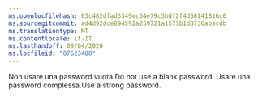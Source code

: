 ```yaml
---
ms.openlocfilehash: 03c482dfad3349ec64e79c3bdf2f4d68141816c0
ms.sourcegitcommit: ad4d92dce894592a259721a1571b1d8736abacdb
ms.translationtype: MT
ms.contentlocale: it-IT
ms.lasthandoff: 08/04/2020
ms.locfileid: "87623480"
---
```

<span data-ttu-id="a2847-101">Non usare una password vuota.</span><span class="sxs-lookup"><span data-stu-id="a2847-101">Do not use a blank password.</span></span> <span data-ttu-id="a2847-102">Usare una password complessa.</span><span class="sxs-lookup"><span data-stu-id="a2847-102">Use a strong password.</span></span>

